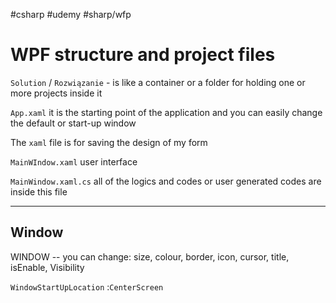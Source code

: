 #csharp  #udemy  #sharp/wfp


# WPF structure and project files
`Solution` / `Rozwiązanie` - is like a container or a folder for holding one or more projects inside it

`App.xaml` it is the starting point of the application and you can easily change the default or start-up window

The `xaml` file is for saving the design of my form 

`MainWIndow.xaml` user interface

`MainWindow.xaml.cs` all of the logics and codes or user generated codes are inside this file

--------
## Window
WINDOW -- you can change: size, colour, border, icon, cursor, title, isEnable, Visibility

`WindowStartUpLocation` :`CenterScreen`











